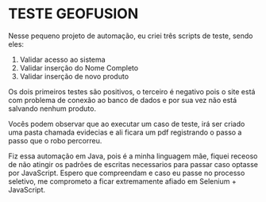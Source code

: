 <h1> TESTE GEOFUSION </h1>

Nesse pequeno projeto de automação, eu criei três scripts de teste, sendo eles:
  <ol>
    <li> Validar acesso ao sistema </li>
    <li> Validar inserção do Nome Completo </li>
    <li> Validar inserção de novo produto </li>
  </ol>
  
  Os dois primeiros testes são positivos, o terceiro é negativo pois o site está com problema de conexão ao banco de dados
  e por sua vez não está salvando nenhum produto. 
  
  Vocês podem observar que ao executar um caso de teste, irá ser criado uma pasta chamada evidecias e ali ficara um pdf registrando
  o passo a passo que o robo percorreu.
  
  Fiz essa automação em Java, pois é a minha linguagem mãe, fiquei receoso de não atingir os padrões de escritas necessarios para passar caso
  optasse por JavaScript. Espero que compreendam e caso eu passe no processo seletivo, me comprometo a ficar extremamente afiado em 
  Selenium + JavaScript.
  
  
 
  
